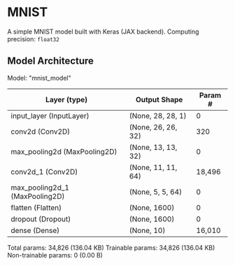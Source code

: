 # MNIST
A simple MNIST model built with Keras (JAX backend).
Computing precision: `float32`

## Model Architecture
Model: "mnist_model"

| Layer (type) | Output Shape | Param # |
|---|---|---|
| input_layer (InputLayer) | (None, 28, 28, 1) | 0 |
| conv2d (Conv2D) | (None, 26, 26, 32) | 320 |
| max_pooling2d (MaxPooling2D) | (None, 13, 13, 32) | 0 |
| conv2d_1 (Conv2D) | (None, 11, 11, 64) | 18,496 |
| max_pooling2d_1 (MaxPooling2D) | (None, 5, 5, 64) | 0 |
| flatten (Flatten) | (None, 1600) | 0 |
| dropout (Dropout) | (None, 1600) | 0 |
| dense (Dense) | (None, 10) | 16,010 |

Total params: 34,826 (136.04 KB)
Trainable params: 34,826 (136.04 KB)
Non-trainable params: 0 (0.00 B)
